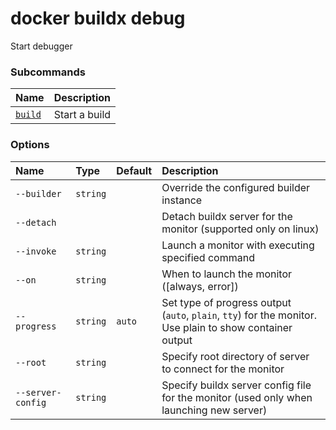 # docker buildx debug

<!---MARKER_GEN_START-->
Start debugger

### Subcommands

| Name                             | Description   |
|:---------------------------------|:--------------|
| [`build`](buildx_debug_build.md) | Start a build |


### Options

| Name              | Type     | Default | Description                                                                                              |
|:------------------|:---------|:--------|:---------------------------------------------------------------------------------------------------------|
| `--builder`       | `string` |         | Override the configured builder instance                                                                 |
| `--detach`        |          |         | Detach buildx server for the monitor (supported only on linux)                                           |
| `--invoke`        | `string` |         | Launch a monitor with executing specified command                                                        |
| `--on`            | `string` |         | When to launch the monitor ([always, error])                                                             |
| `--progress`      | `string` | `auto`  | Set type of progress output (`auto`, `plain`, `tty`) for the monitor. Use plain to show container output |
| `--root`          | `string` |         | Specify root directory of server to connect for the monitor                                              |
| `--server-config` | `string` |         | Specify buildx server config file for the monitor (used only when launching new server)                  |


<!---MARKER_GEN_END-->

